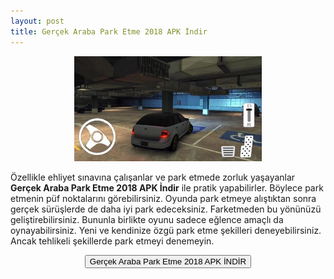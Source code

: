 ```yaml
---
layout: post
title: Gerçek Araba Park Etme 2018 APK İndir
---
```


<center>
<img src="/images/gercekpark.jpg" alt="Gerçek Araba Park Etme" width="300px"/>
</center>
<p>Özellikle ehliyet sınavına çalışanlar ve park etmede zorluk yaşayanlar <strong>Gerçek Araba Park Etme 2018 APK İndir</strong> ile pratik yapabilirler. Böylece park etmenin püf noktalarını görebilirsiniz. Oyunda park etmeye alıştıktan sonra gerçek sürüşlerde de daha iyi park edeceksiniz. Farketmeden bu yönünüzü geliştirebilirsiniz. Bununla birlikte oyunu sadece eğlence amaçlı da oynayabilirsiniz. Yeni ve kendinize özgü park etme şekilleri deneyebilirsiniz. Ancak tehlikeli şekillerde park etmeyi denemeyin.
</p>

<center>
<a href="/gercekpark.apk" target="_blank"><button class="button3">Gerçek Araba Park Etme 2018 APK İNDİR</button></a>
</center>
